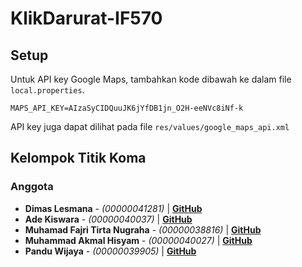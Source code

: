 # KlikDarurat-IF570
## Setup
Untuk API key Google Maps, tambahkan kode dibawah ke dalam file `local.properties`.
```local.properties
MAPS_API_KEY=AIzaSyCIDQuuJK6jYfDB1jn_O2H-eeNVc8iNf-k
```
API key juga dapat dilihat pada file `res/values/google_maps_api.xml`


## Kelompok Titik Koma
### Anggota
- **Dimas Lesmana** - *(00000041281)* | **[GitHub](https://github.com/dimaslesmana)**
- **Ade Kiswara** - *(00000040037)* | **[GitHub](https://github.com/adekiswara)**
- **Muhamad Fajri Tirta Nugraha** - *(00000038816)* | **[GitHub](https://github.com/fajri10-umn)**
- **Muhammad Akmal Hisyam** - *(00000040027)* | **[GitHub](https://github.com/akmalhisyammm)**
- **Pandu Wijaya** - *(00000039905)* | **[GitHub](https://github.com/panduwijaya03)**